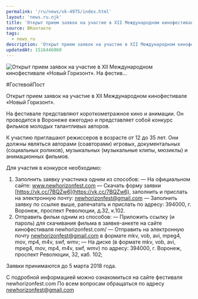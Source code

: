 ```yaml
---
permalink: '/ru/news/vk-4975/index.html'
layout: 'news.ru.njk'
title: 'Открыт прием заявок на участие в XII Международном кинофестивале «Новый Горизонт». На фестив'
source: ВКонтакте
tags:
  - news_ru
description: 'Открыт прием заявок на участие в XII Международном кинофестивале «Новый Горизонт». На фестив…'
updatedAt: 1516446060
---
```

![Открыт прием заявок на участие в XII Международном кинофестивале «Новый Горизонт». На фестив…](https://sun9-54.userapi.com/impf/c824603/v824603741/8ba0c/SikUGSQh1RE.jpg?size=1280x715&quality=96&proxy=1&sign=797c2001152573597aa0b42570565ca3&c_uniq_tag=HV0AdDbGH1YbSDQkRdfhsESnWIvq4r_s6GOfwxNOO5E&type=album)

#ГостевойПост

Открыт прием заявок на участие в XII Международном кинофестивале «Новый Горизонт».

На фестивале представляют короткометражное кино и анимации. Он проводится в Воронеже ежегодно и представляет собой конкурс фильмов молодых талантливых авторов.

К участию приглашают режиссеров в возрасте от 12 до 35 лет. Они должны являться авторами (соавторами) игровых, документальных (социальных роликов), музыкальных (музыкальные клипы, мюзиклы) и анимационных фильмов.

Для участия в конкурсе необходимо:
1. Заполнить заявку участника одним из способов:
— На официальном сайте: www.newhorizonfest.com
— Скачать форму заявки [https://vk.cc/7BQZw6](https://vk.cc/7BQZw6), заполнить и прислать на электронную почту: newhorizonfest@gmail.com
— Заполнить заявку по ссылке выше, рапечатать и прислать по адресу: 394000, г. Воронеж, проспект Революции, д.32, к.102.
2. Отправить фильм одним из способов:
— Приложить ссылку (и пароль) для скачивания фильма в заявке-анкете на сайте кинофестиваля newhorizonfest.com/
— Отправить на электронную почту newhorizonfest@gmail.com в формате mkv, vob, avi, mpeg4, mov, mp4, m4v, swf, wmv;
— На диске (в формате mkv, vob, avi, mpeg4, mov, mp4, m4v, swf, wmv) по адресу: 394000, г. Воронеж, проспект Революции, 32, каб. 102;

Заявки принимаются до 5 марта 2018 года.

С подробной информацией можно ознакомиться на сайте фестиваля newhorizonfest.com
По всем вопросам обращаться по адресу newhorizonfest@gmail.com
